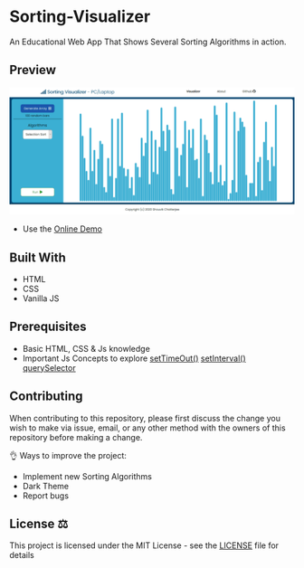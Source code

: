 # Sorting-Visualizer
An Educational Web App That Shows Several Sorting Algorithms in action.

## Preview
![](img/demo.gif)

- Use the [Online Demo](https://techieshouvik.github.io/Sorting-Visualizer/)

## Built With
- HTML
- CSS
- Vanilla JS

## Prerequisites
* Basic HTML, CSS & Js knowledge
* Important Js Concepts to explore
[setTimeOut()](https://www.w3schools.com/jsref/met_win_settimeout.asp)
[setInterval()](https://www.w3schools.com/jsref/met_win_setinterval.asp)
[querySelector](https://www.w3schools.com/jsref/met_document_queryselector.asp)

## Contributing
When contributing to this repository, please first discuss the change you wish to make via issue, email, or any other method with the owners of this repository before making a change.

👌 Ways to improve the project:
- Implement new Sorting Algorithms
- Dark Theme
- Report bugs

## License ⚖
This project is licensed under the MIT License - see the [LICENSE](LICENSE) file for details